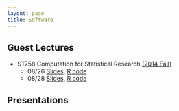 ```yaml
---
layout: page
title: Software
---
```



## Guest Lectures
- ST758 Computation for Statistical Research [(2014 Fall)](http://hua-zhou.github.io/teaching/st758-2014fall/index.html)
	- 08/26 [Slides](/talks/2014-Fall-Lecture-1.html), [R code](/talks/2014-Fall-Lecture-1-Examples.html)
	- 08/28 [Slides](/talks/2014-Fall-Lecture-2.html), [R code](/talks/2014-Fall-Lecture-2-Examples.html)



## Presentations